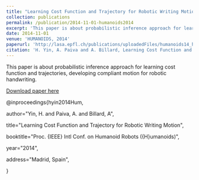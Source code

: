 ```yaml
---
title: "Learning Cost Function and Trajectory for Robotic Writing Motion"
collection: publications
permalink: /publication/2014-11-01-humanoids2014
excerpt: 'This paper is about probabilistic inference approach for learning cost function and trajectories, developing compliant motion for robotic handwriting.'
date: 2014-11-01
venue: 'HUMANOIDS, 2014'
paperurl: 'http://lasa.epfl.ch/publications/uploadedFiles/humanoids14_hyin_final.pdf'
citation: 'H. Yin, A. Paiva and A. Billard, Learning Cost Function and Trajectory for Robotic Writing Motion, In Proceedings of the IEEE-RAS International Conference on Humanoid Robots (HUMANOIDS), Madrid, Spain, 2014'
---
```

This paper is about probabilistic inference approach for learning cost function and trajectories, developing compliant motion for robotic handwriting.

[Download paper here](http://lasa.epfl.ch/publications/uploadedFiles/humanoids14_hyin_final.pdf)


@inproceedings{hyin2014Hum,

author="Yin, H. and Paiva, A. and Billard, A",

title="Learning Cost Function and Trajectory for Robotic Writing Motion",

booktitle="Proc. {IEEE} Intl Conf. on Humanoid Robots ({H}umanoids)",

year="2014",

address="Madrid, Spain",

}
